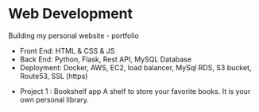 # Web Development 
Building my personal website - portfolio
- Front End: HTML & CSS & JS
- Back End: Python, Flask, Rest API, MySQL Database
- Deployment: Docker, AWS, EC2, load balancer, MySql RDS, S3 bucket, Route53, SSL (https)


* Project 1 : Bookshelf app
A shelf to store your favorite books. It is your own personal library.